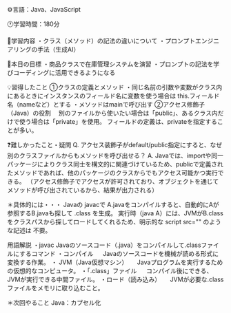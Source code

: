 ⚙️言語：Java、JavaScript

🕐学習時間：180分

📝学習内容
・クラス（メソッド）の記法の違いについて
・プロンプトエンジニアリングの手法（生成AI）

🎯本日の目標
・商品クラスで在庫管理システムを演習
・プロンプトの記法を学びコーディングに活用できるようになる

💡習得したこと
①クラスの定義とメソッド
  ・同じ名前の引数や変数がクラス内にあるときにインスタンスのフィールド名に変数を使う場合は
    this.フィールド名（nameなど）とする
  ・メソッドはmainで呼び出す
②アクセス修飾子（Java）の役割
　別のファイルから使いたい場合は「public」、あるクラス内だけで使う場合は「private」を使用。
  フィールドの定義は、privateを指定することが多い。


❓難しかったこと・疑問
Q. アクセス装飾子がdefault/public指定にすると、なぜ別のクラスファイルからもメソッドを呼び出せる？
A. Javaでは、importや同一パッケージによりクラス同士を構文的に関連づけているため、publicで定義されたメソッドであれば、他のパッケージのクラスからでもアクセス可能かつ実行できる。
  （アクセス修飾子でアクセスが許可されており、オブジェクトを通じてメソッドが呼び出されているから、結果が出力される）
  
  ＊具体的には・・・
  Javaの javacで A.javaをコンパイルすると、自動的にAが参照するB.javaも探して .class を生成。
  実行時（java A）には、JVMがB.classをクラスパスから探してロードしてくれるため、明示的な script src="" のような記述は 不要。

  用語解説
  ・javac
    Javaのソースコード（.java）をコンパイルして.classファイルにするコマンド
  ・コンパイル
　  Javaのソースコードを機械が読める形式に変換する作業。
  ・ JVM（Java仮想マシン）
　  Javaプログラムを実行するための仮想的なコンピュータ。
  ・「.class」ファイル
　  コンパイル後にできる、JVMが実行できる中間ファイル。
  ・ロード（読み込み）
　  JVMが必要な.classファイルをメモリに取り込むこと。


＊次回やること
Java：カプセル化